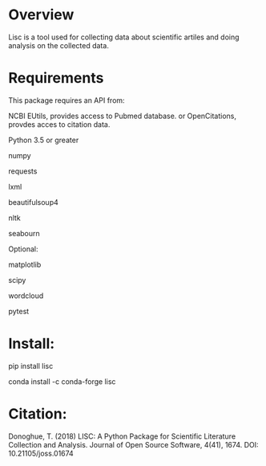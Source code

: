 # Overview

Lisc is a tool used for collecting data about scientific artiles and doing analysis on the collected data.

# Requirements

This package requires an API from:

NCBI EUtils, provides access to Pubmed database. or OpenCitations, provdes acces to citation data.

Python 3.5 or greater

numpy 

requests 

lxml 

beautifulsoup4 

nltk 

seabourn

Optional: 

matplotlib 

scipy 

wordcloud 

pytest

# Install:

pip install lisc 

conda install -c conda-forge lisc

# Citation:

Donoghue, T. (2018)  LISC: A Python Package for Scientific Literature Collection and Analysis.
Journal of Open Source Software, 4(41), 1674. DOI: 10.21105/joss.01674
